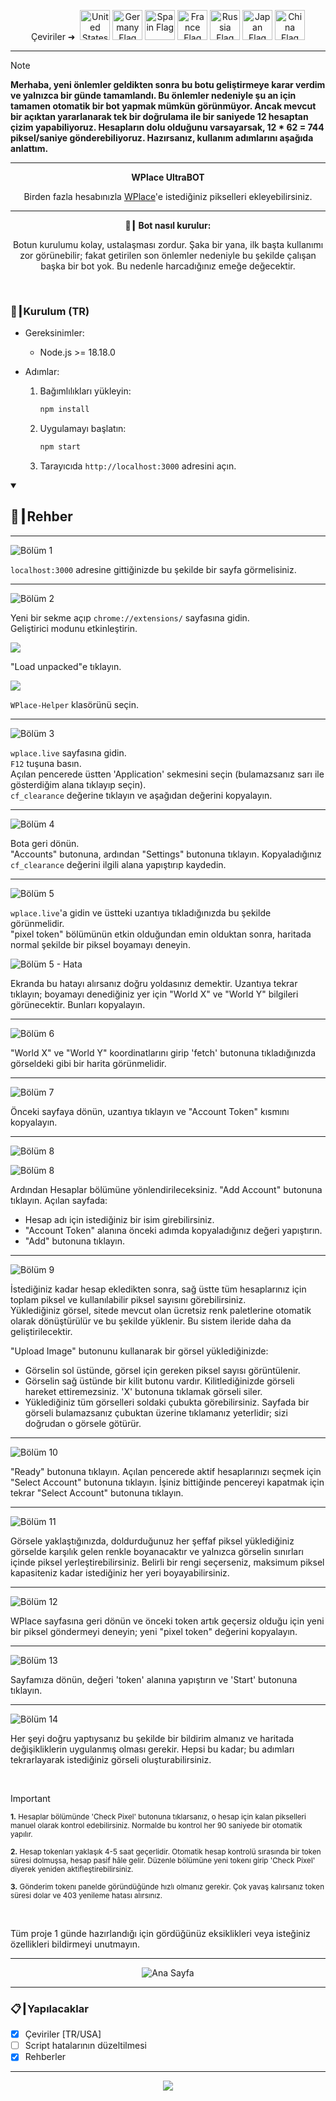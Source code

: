 <p align="center">
  Çeviriler ➜&nbsp;
  <a href="../README.md"><img src="https://flagcdn.com/256x192/us.png" width="48" alt="United States Flag"></a>
  <a href="DE.md"><img src="https://flagcdn.com/256x192/de.png" width="48" alt="Germany Flag"></a>
  <a href="ES.md"><img src="https://flagcdn.com/256x192/es.png" width="48" alt="Spain Flag"></a>
  <a href="FR.md"><img src="https://flagcdn.com/256x192/fr.png" width="48" alt="France Flag"></a>
  <a href="RU.md"><img src="https://flagcdn.com/256x192/ru.png" width="48" alt="Russia Flag"></a>
  <a href="JA.md"><img src="https://flagcdn.com/256x192/jp.png" width="48" alt="Japan Flag"></a>
  <a href="CN.md"><img src="https://flagcdn.com/256x192/cn.png" width="48" alt="China Flag"></a>
</p>

---

> [!NOTE]
> **Merhaba, yeni önlemler geldikten sonra bu botu geliştirmeye karar verdim ve yalnızca bir günde tamamlandı. Bu önlemler nedeniyle şu an için tamamen otomatik bir bot yapmak mümkün görünmüyor. Ancak mevcut bir açıktan yararlanarak tek bir doğrulama ile bir saniyede 12 hesaptan çizim yapabiliyoruz. Hesapların dolu olduğunu varsayarsak, 12 * 62 = <strong>744</strong> piksel/saniye gönderebiliyoruz. Hazırsanız, kullanım adımlarını aşağıda anlattım.**

---

<p align="center"><strong>WPlace UltraBOT</strong></p>

<p align="center">
  Birden fazla hesabınızla <a href="https://wplace.live" target="_blank">WPlace</a>'e istediğiniz pikselleri ekleyebilirsiniz.
</p>

---

<p align="center"><strong>🚀┃ Bot nasıl kurulur:</strong></p>

<p align="center">
  Botun kurulumu kolay, ustalaşması zordur. Şaka bir yana, ilk başta kullanımı zor görünebilir; fakat getirilen son önlemler nedeniyle bu şekilde çalışan başka bir bot yok. Bu nedenle harcadığınız emeğe değecektir.
</p>

<br>

### 🔧┃Kurulum (TR)

- Gereksinimler:
  - Node.js >= 18.18.0

- Adımlar:
  1. Bağımlılıkları yükleyin:
     
     ```bash
     npm install
     ```
  2. Uygulamayı başlatın:
     
     ```bash
     npm start
     ```
  3. Tarayıcıda `http://localhost:3000` adresini açın.

<details open>
  <summary><h2>📖┃Rehber</h2></summary>

---

![Bölüm 1](https://i.imgur.com/yS9093x.png)

`localhost:3000` adresine gittiğinizde bu şekilde bir sayfa görmelisiniz.<br>

---

![Bölüm 2](https://i.imgur.com/taF0I2T.png)

Yeni bir sekme açıp `chrome://extensions/` sayfasına gidin.<br>
Geliştirici modunu etkinleştirin.<br>

![](https://i.imgur.com/oe42A42.png)

"Load unpacked"e tıklayın.<br>

![](https://i.imgur.com/jPyzOr3.png)

`WPlace-Helper` klasörünü seçin.<br>

---

![Bölüm 3](https://i.imgur.com/YVyvw3a.png)

`wplace.live` sayfasına gidin.<br>
`F12` tuşuna basın.<br>
Açılan pencerede üstten 'Application' sekmesini seçin (bulamazsanız sarı ile gösterdiğim alana tıklayıp seçin).<br>
`cf_clearance` değerine tıklayın ve aşağıdan değerini kopyalayın.<br>

---

![Bölüm 4](https://i.imgur.com/sJvyiC6.png)

Bota geri dönün.<br>
"Accounts" butonuna, ardından "Settings" butonuna tıklayın. Kopyaladığınız `cf_clearance` değerini ilgili alana yapıştırıp kaydedin.<br>

---

![Bölüm 5](https://i.imgur.com/vJkPMx8.png)

`wplace.live`'a gidin ve üstteki uzantıya tıkladığınızda bu şekilde görünmelidir.<br>
"pixel token" bölümünün etkin olduğundan emin olduktan sonra, haritada normal şekilde bir piksel boyamayı deneyin.<br>

![Bölüm 5 - Hata](https://i.imgur.com/uZmJDad.png)

Ekranda bu hatayı alırsanız doğru yoldasınız demektir. Uzantıya tekrar tıklayın; boyamayı denediğiniz yer için "World X" ve "World Y" bilgileri görünecektir. Bunları kopyalayın.<br>

---

![Bölüm 6](https://i.imgur.com/LniE1E8.png)

"World X" ve "World Y" koordinatlarını girip 'fetch' butonuna tıkladığınızda görseldeki gibi bir harita görünmelidir.<br>

---

![Bölüm 7](https://i.imgur.com/vJkPMx8.png)

Önceki sayfaya dönün, uzantıya tıklayın ve "Account Token" kısmını kopyalayın.<br>

---

![Bölüm 8](https://i.imgur.com/8sjhH1L.png)

![Bölüm 8](https://i.imgur.com/jf6W8NV.png)

Ardından Hesaplar bölümüne yönlendirileceksiniz. "Add Account" butonuna tıklayın. Açılan sayfada:
- Hesap adı için istediğiniz bir isim girebilirsiniz.
- "Account Token" alanına önceki adımda kopyaladığınız değeri yapıştırın.
- "Add" butonuna tıklayın.<br>

---

![Bölüm 9](https://i.imgur.com/DJUEywj.png)

İstediğiniz kadar hesap ekledikten sonra, sağ üstte tüm hesaplarınız için toplam piksel ve kullanılabilir piksel sayısını görebilirsiniz.<br>
Yüklediğiniz görsel, sitede mevcut olan ücretsiz renk paletlerine otomatik olarak dönüştürülür ve bu şekilde yüklenir. Bu sistem ileride daha da geliştirilecektir.<br>

"Upload Image" butonunu kullanarak bir görsel yüklediğinizde:<br>
- Görselin sol üstünde, görsel için gereken piksel sayısı görüntülenir.<br>
- Görselin sağ üstünde bir kilit butonu vardır. Kilitlediğinizde görseli hareket ettiremezsiniz. 'X' butonuna tıklamak görseli siler.<br>
- Yüklediğiniz tüm görselleri soldaki çubukta görebilirsiniz. Sayfada bir görseli bulamazsanız çubuktan üzerine tıklamanız yeterlidir; sizi doğrudan o görsele götürür.<br>

---

![Bölüm 10](https://i.imgur.com/Dzt1p3o.png)

"Ready" butonuna tıklayın. Açılan pencerede aktif hesaplarınızı seçmek için "Select Account" butonuna tıklayın. İşiniz bittiğinde pencereyi kapatmak için tekrar "Select Account" butonuna tıklayın.<br>

---

![Bölüm 11](https://i.imgur.com/QKJRVL9.png)

Görsele yaklaştığınızda, doldurduğunuz her şeffaf piksel yüklediğiniz görselde karşılık gelen renkle boyanacaktır ve yalnızca görselin sınırları içinde piksel yerleştirebilirsiniz. Belirli bir rengi seçerseniz, maksimum piksel kapasiteniz kadar istediğiniz her yeri boyayabilirsiniz.<br>

---

![Bölüm 12](https://i.imgur.com/vJkPMx8.png)

WPlace sayfasına geri dönün ve önceki token artık geçersiz olduğu için yeni bir piksel göndermeyi deneyin; yeni "pixel token" değerini kopyalayın.<br>

---

![Bölüm 13](https://i.imgur.com/wDp07pH.png)

Sayfamıza dönün, değeri 'token' alanına yapıştırın ve 'Start' butonuna tıklayın.<br>

---

![Bölüm 14](https://i.imgur.com/iQTH5TR.png)

Her şeyi doğru yaptıysanız bu şekilde bir bildirim almanız ve haritada değişikliklerin uygulanmış olması gerekir. Hepsi bu kadar; bu adımları tekrarlayarak istediğiniz görseli oluşturabilirsiniz.<br>

</details>

<br>

> [!IMPORTANT]
> <p><sub><strong>1.</strong> Hesaplar bölümünde 'Check Pixel' butonuna tıklarsanız, o hesap için kalan pikselleri manuel olarak kontrol edebilirsiniz. Normalde bu kontrol her 90 saniyede bir otomatik yapılır.</sub></p>
> <p><sub><strong>2.</strong> Hesap tokenları yaklaşık 4-5 saat geçerlidir. Otomatik hesap kontrolü sırasında bir token süresi dolmuşsa, hesap pasif hâle gelir. Düzenle bölümüne yeni tokenı girip 'Check Pixel' diyerek yeniden aktifleştirebilirsiniz.</sub></p>
> <p><sub><strong>3.</strong> Gönderim tokenı panelde göründüğünde hızlı olmanız gerekir. Çok yavaş kalırsanız token süresi dolar ve 403 yenileme hatası alırsınız.</sub></p>

<br>

Tüm proje 1 günde hazırlandığı için gördüğünüz eksiklikleri veya isteğiniz özellikleri bildirmeyi unutmayın.

---

<p align="center">
  <img src="https://i.imgur.com/msR5dM9.png" alt="Ana Sayfa"/>
</p>

---

### 📋┃Yapılacaklar

- [x] Çeviriler [TR/USA]  
- [ ] Script hatalarının düzeltilmesi  
- [x] Rehberler

---

<p align="center">
  <a href="#"><img src="https://komarev.com/ghpvc/?username=xacter&repo=WPlace-UltraBOT&style=for-the-badge&label=Views:&color=gray"/></a>
</p>


